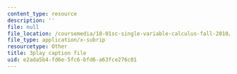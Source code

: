 ```yaml
---
content_type: resource
description: ''
file: null
file_location: /coursemedia/18-01sc-single-variable-calculus-fall-2010/e2ada5b4fd6e5fc6bfd6a63fce276c01_PNTnmH6jsRI.vtt
file_type: application/x-subrip
resourcetype: Other
title: 3play caption file
uid: e2ada5b4-fd6e-5fc6-bfd6-a63fce276c01
---
```

